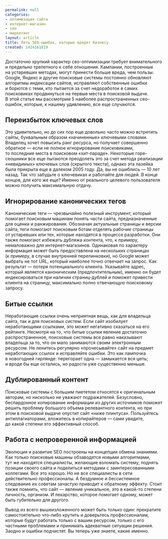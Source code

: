 ```yaml
---
permalink: null
categories:
- оптимизация сайта
- интернет-магазин
- seo
- маркетинг
layout: article
title: Пять SEO-ошибок, которые вредят бизнесу
created: 1424161819
---
```

<p>Достаточно хрупкий характер сео-оптимизации требует внимательного и&nbsp;предельно трепетного к&nbsp;себе отношения. Кампании, построенные на&nbsp;устаревших методах, могут принести больше вреда, чем пользы. Google, Яндекс и&nbsp;другие поисковые системы постоянно обновляют алгоритмы индексации сайтов, исправляют собственные ошибки и&nbsp;борются с&nbsp;теми, кто пытается за&nbsp;счет недоработок в&nbsp;самих поисковиках продвинуться на&nbsp;первые места в&nbsp;поисковой выдаче. В&nbsp;этой статье мы&nbsp;рассмотрим 5&nbsp;наиболее распространенных сео-ошибок, которые, к&nbsp;нашему удивлению, все еще случаются.</p>
<!--break-->
<h2>Переизбыток ключевых слов</h2>
<p>Это удивительно, но&nbsp;до&nbsp;сих пор еще довольно часто можно встретить сайты, буквальным образом «начиненные» ключевыми словами. Владелец хочет повысить ранг ресурса, но&nbsp;получает совершенно обратное&nbsp;— если не&nbsp;полное игнорирование поисковиками, то&nbsp;последние места в&nbsp;поисковом «хит-параде». Некоторые горе-сеошники все еще пытаются преодолеть это за&nbsp;счет метода реализации «невидимых» ключевых слов (скрытого текста), однако эта лазейка была прикрыта еще в&nbsp;далеком 2005&nbsp;году. Да, вы&nbsp;не&nbsp;ошиблись&nbsp;— 10&nbsp;лет назад. Так что забудьте о&nbsp;ключевиках и&nbsp;работайте для людей. В&nbsp;конце концов, для кого&nbsp;же еще? Именно от&nbsp;реального целевого пользователя можно получить максимальную отдачу.</p>
<h2>Игнорирование канонических тегов</h2>
<p>Канонические теги&nbsp;— чрезвычайно полезный инструмент, который помогает поисковым машинам понять части сайта, предназначенные для оценки и&nbsp;ранжирования. Обозначая актуальные страницы и&nbsp;версии сайта, теги помогают поисковым ботам отделять рабочие страницы от&nbsp;устаревших или тех, которые находятся в&nbsp;процессе разработки. Они также помогают избежать дубляжа контента, что, к&nbsp;примеру, немаловажно для интернет-магазинов. Одинаковая по&nbsp;характеру информация может быть предоставлена на&nbsp;нескольких страницах (к&nbsp;примеру, в&nbsp;случае внутренней перелинковки), но&nbsp;Google может выбрать не&nbsp;тот URL, который наиболее точно отвечает на&nbsp;запрос. Как результат&nbsp;— потеря потенциального клиента. Указывайте адрес, который является каноническим (предпочтительным), именно он&nbsp;будет индексироваться при наличии страниц-дублей и&nbsp;поможет привести клиента на&nbsp;страницу, максимально полно отвечающую поисковому запросу.</p>
<h2>Битые ссылки</h2>
<p>Неработающие ссылки очень неприятная вещь, как для владельца сайта, так и&nbsp;для поисковых систем. Если сайт изобилует неработающими ссылками, это может негативно сказаться на&nbsp;его рейтинге. Несмотря на&nbsp;то, что битые ссылки явление достаточно распространенное, поисковые системы все равно наказывают владельца за&nbsp;то, что он&nbsp;мало занимаются своим электронным ресурсом. Не&nbsp;ленитесь регулярно «прочесывайте» сайт на&nbsp;предмет неработающих ссылок и&nbsp;исправляйте ошибки. Это как лампочка в&nbsp;новогодней гирлянде: перегорает одна&nbsp;— замыкается вся цепь; и&nbsp;вроде&nbsp;бы еще остались, но&nbsp;радости уже существенно меньше.</p>
<h2>Дублированный контент</h2>
<p>Поисковые системы с&nbsp;большим пиететом относятся к&nbsp;оригинальным авторам, но&nbsp;нисколько не&nbsp;уважают подражателей. Безусловно, беспардонное копирование информации из&nbsp;других источников поможет решить проблему большого объема релевантного контента, но&nbsp;при этом в&nbsp;поисковой выдаче опустит сайт «ниже плинтуса». Пользуйтесь антиплагиаторами, вложитесь в&nbsp;копирайтеров&nbsp;— сами увидите, до&nbsp;какой степени это эффективный способ.</p>
<h2>Работа с&nbsp;непроверенной информацией</h2>
<p>Эволюция и&nbsp;развитие SEO построены на&nbsp;концепции обмена знаниями. Как только поисковые машины обзаводятся новыми алгоритмами, тут&nbsp;же находятся специалисты, желающие взломать систему, поднять позиции своего сайта и&nbsp;поделиться методами с&nbsp;заинтересованными коллегами. Все это хорошо. Но&nbsp;не&nbsp;все специалисты в&nbsp;сети действительно профессионалы. А&nbsp;бездумное и&nbsp;бессистемное следование их&nbsp;советам зачастую приводит к&nbsp;обратному эффекту. Стоит также помнить, что сайт&nbsp;— явление уникальное, это в&nbsp;какой-то степени личность, организм. И&nbsp;лекарство, которое помогает одному, может быть губительно для другого. </p>
<p>Вывод из&nbsp;всего вышеизложенного может быть только один: прекратите самостоятельно что-либо крутить и&nbsp;доверьтесь профессионалам, которые будут работать только с&nbsp;вашим ресурсом, только с&nbsp;его частными проблемами и&nbsp;принимать адекватные ситуации решения. Заодно и&nbsp;ошибки подчистят. Вы&nbsp;теперь уже знаете, какие именно. </p>
